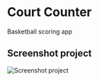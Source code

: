 # Court Counter
Basketball scoring app

## Screenshot project
![Screenshot project](https://github.com/kevinhermawan/AndroidCourtCounter/blob/master/Screenshot/1.png)
